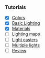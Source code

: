 ### Tutorials

- [x] [Colors](https://learnopengl.com/Lighting/Colors)
- [x] [Basic Lighting](https://learnopengl.com/Lighting/Basic-Lighting)
- [x] [Materials](https://learnopengl.com/Lighting/Materials)
- [ ] [Lighting maps](https://learnopengl.com/Lighting/Lighting-maps)
- [ ] [Light casters](https://learnopengl.com/Lighting/Light-casters)
- [ ] [Multiple lights](https://learnopengl.com/Lighting/Multiple-lights)
- [ ] [Review](https://learnopengl.com/Lighting/Review)
